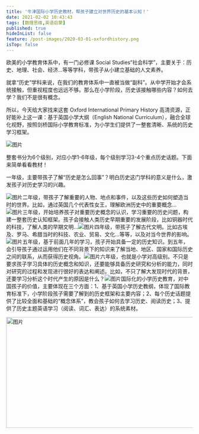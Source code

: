 ```yaml
---
title: '牛津国际小学历史教材，帮孩子建立对世界历史的基本认知！'
date: 2021-02-02 10:43:43
tags: [数理思维,英语启蒙]
published: true
hideInList: false
feature: /post-images/2020-03-01-oxfordhistory.png
isTop: false
---
```

<p>
	欧美的小学教育体系中，有一门必修课 Social Studies“社会科学”，主要关于：历史、地理、社会、经济...等等学科，带孩子从小建立基础的人文素养。
</p>
<p>
	就拿“历史”学科来说，在我们的教育体系中一直被当做“副科”。从中学开始才会系统接触，但重视程度也远远不够。那么在小学阶段，历史该接触哪些内容？如何去学？我们不是很有概念。
</p>
<p>
	所以，今天给大家找来这套 Oxford International Primary History 高清资源，正好能补上这一课：基于英国小学大纲（English National Curriculum），融合全球化视野，按照剑桥国际小学教育标准，为小学生们提供了一整套清晰、系统的历史学习框架。
</p>
<p>
	<img src="/images/33280-668761405690a238.png" alt="图片" /> 
</p>
<p>
	整套书分为6个级别，对应小学1-6年级，每个级别学习3-4个重点历史话题。下面来简单看看教材！
</p>
<p>
	一年级，主要带孩子了解“历史是怎么回事”？明白历史这门学科的意义是什么，激发孩子对历史学习的兴趣。
</p>
<img src="/images/33280-f23a333bd7e9b2d0.png" alt="图片" />二年级，带孩子了解重要的人物、地点和事件，以及这些历史如何塑造当时的世界。比如，通过英国几个代表性女王，理解欧洲历史中的重要概念...<img src="/images/33280-328f8909c0c996c6.png" alt="图片" />三年级，开始培养孩子对重要历史概念的认识，学习重要的历史问题，构建一整套历史认知框架。孩子会接触人类历史早期重要的发展阶段，比如铜器时代的科技，了解人类的早期文明...<img src="/images/33280-4342eff2bef42422.png" alt="图片" />四年级，带孩子了解古代文明。比如古埃及、罗马、希腊当时的科技、农业、贸易、文化...等等，以及对当今世界的影响。<img src="/images/33280-8f47327cdcfaa1ec.png" alt="图片" />五年级，基于前面几年的学习，孩子开始具备一定的历史知识。到五年，会引导孩子通过运用他们在不同背景下的知识来了解当地、地区、国家和国际历史之间的联系，从而获得历史视角。<img src="/images/33280-e2f157dd6193d21b.png" alt="图片" />六年级，也就是小学对高级别。不只是要求孩子学习具体的历史概念和知识，还要能够具备历史研究和分析的能力，同时对研究的过程和发现进行很好的表达和阐述。比如，不只了解大发现时代的背景，还要学习分析这个时代产生的原因是什么？<img src="/images/33280-cd0a70c93c13d972.png" alt="图片" />国际化的小学历史教育，对中国孩子的价值，主要体现在三个方面：1、基于英国小学历史教纲，体现了国际教育标准下，小学阶段孩子需要了解到的历史框架和主要内容；2、每个历史话题提供了比较全面和基础的“概念体系”，教会孩子如何去学习历史、阅读历史；3、提供了历史主题英语学习（阅读、词汇、表达）的系统素材。
<p>
	<img height="299" width="659" src="/images/33280-99ec341bd763b143.png" alt="图片" /> 
</p>
